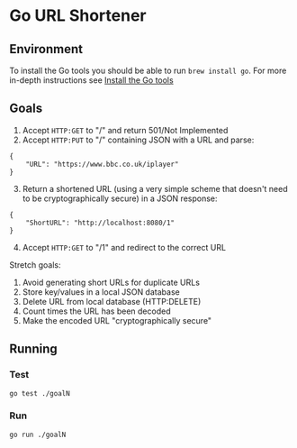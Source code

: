 # Go URL Shortener

## Environment
To install the Go tools you should be able to run `brew install go`. For more in-depth instructions see [Install the Go tools](https://golang.org/doc/install#install)

## Goals
1. Accept `HTTP:GET` to "/" and return 501/Not Implemented 
2. Accept `HTTP:PUT` to "/" containing JSON with a URL and parse:
```
{ 
    "URL": "https://www.bbc.co.uk/iplayer" 
}
```
3. Return a shortened URL (using a very simple scheme that doesn't need to be cryptographically secure) in a JSON response:
```
{ 
    "ShortURL": "http://localhost:8080/1" 
}
```
4. Accept `HTTP:GET` to "/1" and redirect to the correct URL

Stretch goals:
1. Avoid generating short URLs for duplicate URLs
2. Store key/values in a local JSON database 
3. Delete URL from local database (HTTP:DELETE)
4. Count times the URL has been decoded 
5. Make the encoded URL "cryptographically secure"


## Running

### Test

```
go test ./goalN
```

### Run

```
go run ./goalN
```
